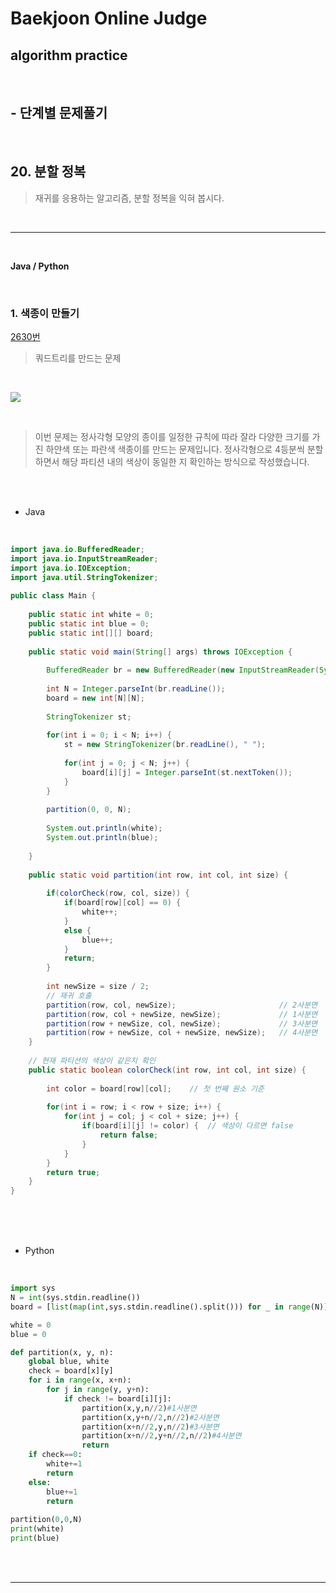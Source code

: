 # Baekjoon Online Judge

## algorithm practice
<br>

## - 단계별 문제풀기
<br>

## 20. 분할 정복

> 재귀를 응용하는 알고리즘, 분할 정복을 익혀 봅시다.

<br>

---

<br>

**Java / Python**

<br>

### 1. 색종이 만들기
[2630번](https://www.acmicpc.net/problem/2630) 
> 쿼드트리를 만드는 문제

<br>

![](https://images.velog.io/images/jini_eun/post/c31026de-4599-4a04-a887-df5d0e98ef81/image.png)

<br>

> 이번 문제는 정사각형 모양의 종이를 일정한 규칙에 따라 잘라 다양한 크기를 가진 하얀색 또는 파란색 색종이를 만드는 문제입니다. 정사각형으로 4등분씩 분할하면서 해당 파티션 내의 색상이 동일한 지 확인하는 방식으로 작성했습니다.
 

<br><br>

- Java

<br>

```java
import java.io.BufferedReader;
import java.io.InputStreamReader;
import java.io.IOException;
import java.util.StringTokenizer;
 
public class Main {
	
	public static int white = 0;
	public static int blue = 0;
	public static int[][] board;
 
	public static void main(String[] args) throws IOException {
		
		BufferedReader br = new BufferedReader(new InputStreamReader(System.in));
		
		int N = Integer.parseInt(br.readLine());	
		board = new int[N][N];
        
  		StringTokenizer st;
		
		for(int i = 0; i < N; i++) {
			st = new StringTokenizer(br.readLine(), " ");
			
			for(int j = 0; j < N; j++) {
				board[i][j] = Integer.parseInt(st.nextToken());
			}
		}
		
		partition(0, 0, N);
		
		System.out.println(white);
		System.out.println(blue);
		
	}
	
	public static void partition(int row, int col, int size) {
		
		if(colorCheck(row, col, size)) {
			if(board[row][col] == 0) {
				white++;
			}
			else {
				blue++;
			}
			return;
		}
		
		int newSize = size / 2;
		// 재귀 호출
		partition(row, col, newSize);						// 2사분면
		partition(row, col + newSize, newSize);				// 1사분면
		partition(row + newSize, col, newSize);				// 3사분면
		partition(row + newSize, col + newSize, newSize);	// 4사분면
	}
	
	// 현재 파티션의 색상이 같은지 확인
	public static boolean colorCheck(int row, int col, int size) {
	
		int color = board[row][col];	// 첫 번째 원소 기준
		
		for(int i = row; i < row + size; i++) {
			for(int j = col; j < col + size; j++) {
				if(board[i][j] != color) {	// 색상이 다르면 false
					return false;
				}
			}
		}
		return true;
	}
}
```


<br><br><br>

- Python 

<br>

```python
import sys
N = int(sys.stdin.readline())
board = [list(map(int,sys.stdin.readline().split())) for _ in range(N)]

white = 0
blue = 0

def partition(x, y, n):
    global blue, white
    check = board[x][y]
    for i in range(x, x+n):
        for j in range(y, y+n):
            if check != board[i][j]:
                partition(x,y,n//2)#1사분면
                partition(x,y+n//2,n//2)#2사분면
                partition(x+n//2,y,n//2)#3사분면
                partition(x+n//2,y+n//2,n//2)#4사분면
                return
    if check==0:
        white+=1
        return
    else:  
        blue+=1
        return
            
partition(0,0,N)
print(white)
print(blue)
```

<br><br>

---

<br>

